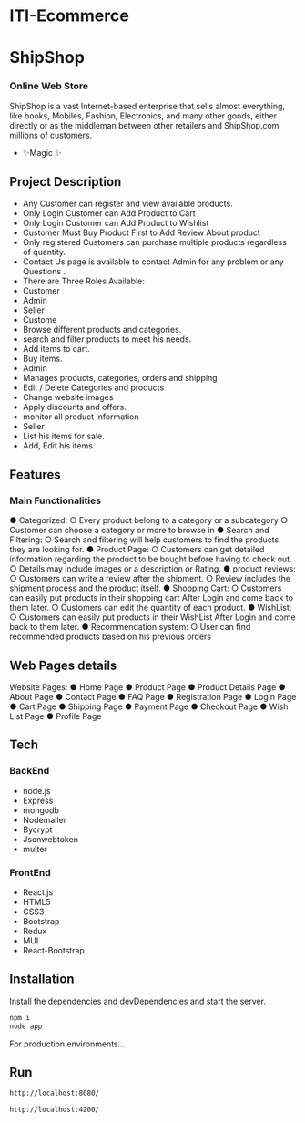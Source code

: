 # ITI-Ecommerce
# ShipShop
### Online Web Store



ShipShop is a vast Internet-based enterprise that sells almost
everything, like books, Mobiles, Fashion, Electronics, and many other
goods, either directly or as the middleman between other retailers and
ShipShop.com millions of customers.
- ✨Magic ✨
 ## Project Description 
 
- Any Customer can register and view available products.
- Only Login Customer can Add Product to Cart
-  Only Login Customer can Add Product to Wishlist
-   Customer Must Buy Product First to Add Review About product
- Only registered Customers can purchase multiple products regardless
of quantity.
- Contact Us page is available to contact Admin for any problem or any
Questions .
- There are Three Roles Available:
- Customer 
-  Admin
-  Seller
-  Custome
-   Browse different products and categories.
-   search and filter products to meet his needs.
-   Add items to cart. 
-  Buy items.
- Admin
- Manages products, categories, orders and shipping
-  Edit / Delete Categories and products
-  Change website images
-  Apply discounts and offers.
-  monitor all product information
-  Seller
-  List his items for sale.
-  Add, Edit his items.


## Features

### Main Functionalities
● Categorized:
○ Every product belong to a category or a subcategory
○ Customer can choose a category or more to browse in
● Search and Filtering:
○ Search and filtering will help customers to find the products they
are looking for.
● Product Page:
○ Customers can get detailed information regarding the product to
be bought before having to check out.
○ Details may include images or a description or Rating.
● product reviews:
○ Customers can write a review after the shipment.
○ Review includes the shipment process and the product itself.
● Shopping Cart:
○ Customers can easily put products in their shopping cart After
Login and come back to them later.
○ Customers can edit the quantity of each product.
● WishList:
○ Customers can easily put products in their WishList After Login
and come back to them later.
● Recommendation system:
○ User can find recommended products based on his previous
orders


## Web Pages details
Website Pages:
● Home Page
● Product Page
● Product Details Page
● About Page
● Contact Page
● FAQ Page
● Registration Page
● Login Page
● Cart Page
● Shipping Page
● Payment Page
● Checkout Page
● Wish List Page
● Profile Page

## Tech


### BackEnd
- node.js
- Express
- mongodb
- Nodemailer
- Bycrypt
- Jsonwebtoken
- multer
### FrontEnd
- React.js
- HTML5
- CSS3
- Bootstrap
-  Redux
-  MUI
-  React-Bootstrap

## Installation


Install the dependencies and devDependencies and start the server.

```sh
npm i
node app
```

For production environments...


## Run
```sh
http://localhost:8080/
```
```sh
http://localhost:4200/
```
